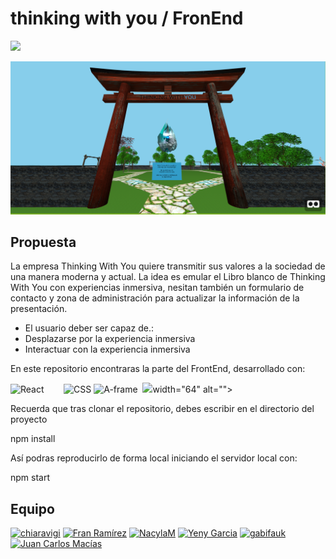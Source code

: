 <h1 align="left">thinking with you / FronEnd</h1>
 <p align="left">
  <img src="https://img.shields.io/badge/STATUS-EN%20DESAROLLO-green">
</p>
<img src="https://raw.githubusercontent.com/juancmacias/alma-thinking-with-you/main/public/portal_readme.PNG" alt="Thinking With You inmersiva">



<h2>Propuesta</h2>
<p>La empresa Thinking With You quiere transmitir sus valores a la sociedad de una manera moderna y actual. La idea es emular el Libro blanco de Thinking With You con experiencias inmersiva, nesitan también un formulario de contacto y zona de administración para actualizar la información de la presentación.
<ul>
  <li>El usuario deber ser capaz de.:</li>
  <li>Desplazarse por la experiencia inmersiva</li>
  <li>Interactuar con la experiencia inmersiva </li>
</ul>
<p>En este repositorio encontraras la parte del FrontEnd, desarrollado con:</p>

<img src="https://upload.wikimedia.org/wikipedia/commons/a/a7/React-icon.svg" width="64" alt="React"> 
<img src="https://github.com/juancmacias/alma/assets/126780440/064fcc31-6ccf-4ac7-baee-cce3e7dc563a" width="64" alt=""> 
<img src="https://github.com/juancmacias/alma/assets/126780440/23f5153d-2a05-4ea9-b2a4-5935c80b938c" width="64" alt=""> 
<img src="https://github.com/juancmacias/alma/assets/126780440/58975976-1cfe-431d-bb4d-4e4e85976797" width="64" alt=""> 
<img src="https://github.com/juancmacias/alma/assets/126780440/153c8af6-8d6f-409f-ad9e-d0786a049e0f" width="64" alt="">  
<img src="https://github.com/juancmacias/alma/assets/126780440/1893ae4a-a704-4858-8874-3ac862d9c965" width="64" alt="">  
<img src="https://github.com/juancmacias/alma/assets/126780440/00268c5e-caa5-4a2d-a2fd-257f5d279dab" width="64" alt=""> 
<img src="https://github.com/juancmacias/alma/assets/126780440/153c8af6-8d6f-409f-ad9e-d0786a049e0f" width="64" alt="">  
<img src="https://upload.wikimedia.org/wikipedia/commons/d/d5/CSS3_logo_and_wordmark.svg" width="64" alt="CSS">
<img src="https://pbs.twimg.com/profile_images/809318798419525633/wmrHjgdG_400x400.jpg" width="64" alt="A-frame">
<img src="https://github.com/juancmacias/alma/assets/126780440/4c563a5b-1800-4344-b2fa-fdecb58822ed"
 width="64" alt="">
<img src="![aframelogo](https://github.com/juancmacias/alma/assets/126780440/bac3c706-b984-442f-a5d9-25811c2ac911)![xampp](https://github.com/juancmacias/alma/assets/126780440/10a59ac4-c24e-4466-8a75-7fffcfdd6d01)
![trello](https://github.com/juancmacias/alma/assets/126780440/77ee9647-4b2d-475f-b887-ef43f7a998a8)
![symfony](https://github.com/juancmacias/alma/assets/126780440/690dd489-8555-48fb-b545-3c28c540bc10)
![sketchfab](https://github.com/juancmacias/alma/assets/126780440/924b7bb9-c970-4f3d-bd67-51713f0c7606)
![react](https://github.com/juancmacias/alma/assets/126780440/1d04950c-8030-4486-bcaf-c7e54d3097f2)
![postman](https://github.com/juancmacias/alma/assets/126780440/efc60bc0-eed1-4e46-b211-265b75829b0a)
![MySQL-logo](https://github.com/juancmacias/alma/assets/126780440/c4a74723-72e0-40a0-85ed-b84d8c42524b)
![JavaScript](https://github.com/juancmacias/alma/assets/126780440/cbf0cc1e-8997-497b-9213-8adb0c2775bc)
![html](https://github.com/juancmacias/alma/assets/126780440/a499ee7f-094f-4ff3-aed1-bd15679b0fc3)
![github](https://github.com/juancmacias/alma/assets/126780440/7dd50e9d-dbf1-4a5a-9d51-d2259ad2dfc5)
![figma](https://github.com/juancmacias/alma/assets/126780440/a0206c0b-d8e5-4241-899a-38bc49a0334c)
![css3-png-10](https://github.com/juancmacias/alma/assets/126780440/b2b7e295-f7a9-4560-a7a5-df8a5492c004)
![blender](https://github.com/juancmacias/alma/assets/126780440/953f9c59-8cbc-451a-a26f-52a900cc28eb)
![apache](https://github.com/juancmacias/alma/assets/126780440/a0e0d4a4-f85b-43ec-99ce-7cc306ec9ded)"

 width="64" alt="">  

<p>Recuerda que tras clonar el repositorio, debes escribir en el directorio del proyecto</p>
<p>npm install</p>
<p>Así podras reproducirlo de forma local iniciando el servidor local con:</p>
<p>npm start</p>
<h2>Equipo</h2>
<a href="https://github.com/chiaravigi" class="position-relative"><img src="https://avatars.githubusercontent.com/u/126780221?v=4" data-hovercard-type="achievement" width="64" alt="chiaravigi" data-view-component="true" class="achievement-badge-sidebar"></a>
<a href="https://github.com/fran-eliot" class="position-relative"><img src="https://avatars.githubusercontent.com/u/5796681?v=4" data-hovercard-type="achievement" width="64" alt="Fran Ramírez" data-view-component="true" class="achievement-badge-sidebar"></a>
<a href="https://github.com/NacylaM" class="position-relative"><img src="https://avatars.githubusercontent.com/u/126783136?v=4" data-hovercard-type="achievement" width="64" alt="NacylaM" data-view-component="true" class="achievement-badge-sidebar"></a>
<a href="https://github.com/YELEGA27"><img src="https://avatars.githubusercontent.com/u/127417496?v=4" data-hovercard-type="achievement" width="64" alt="Yeny Garcia" data-view-component="true" class="achievement-badge-sidebar"></a>
<a href="https://github.com/gabifauk"><img src="https://avatars.githubusercontent.com/u/126780440?v=4" data-hovercard-type="achievement" width="64" alt="gabifauk" data-view-component="true" class="achievement-badge-sidebar"></a>
<a href="https://github.com/juancmacias"><img src="https://avatars.githubusercontent.com/u/53483587?v=4" data-hovercard-type="achievement" width="64" alt="Juan Carlos Macías" data-view-component="true" class="achievement-badge-sidebar"></a>

